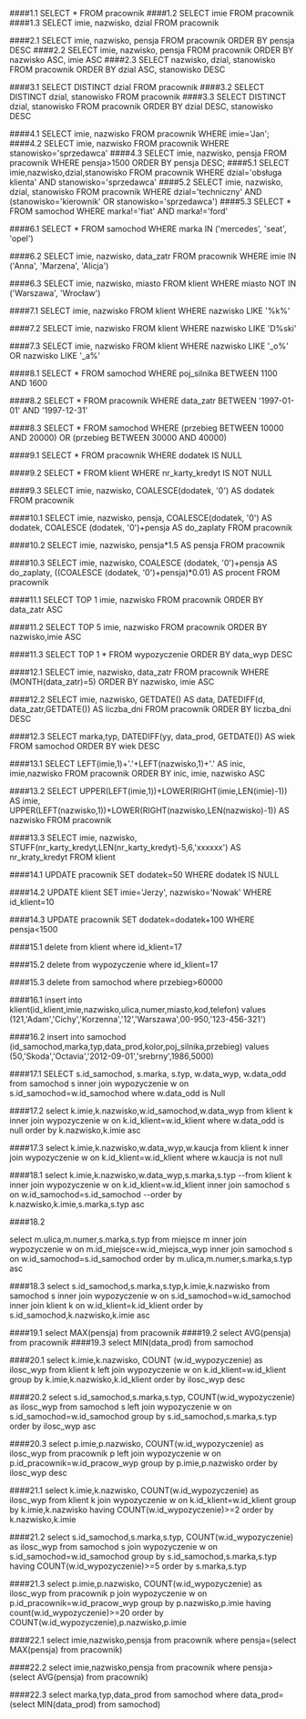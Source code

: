 ####1.1
SELECT * FROM pracownik
####1.2
SELECT imie FROM pracownik
####1.3
SELECT imie, nazwisko, dzial FROM pracownik

####2.1
SELECT imie, nazwisko, pensja FROM pracownik ORDER BY pensja DESC
####2.2
SELECT imie, nazwisko, pensja FROM pracownik ORDER BY nazwisko ASC, imie ASC
####2.3
SELECT nazwisko, dzial, stanowisko FROM pracownik ORDER BY dzial ASC, stanowisko DESC

####3.1
SELECT DISTINCT dzial FROM pracownik
####3.2
SELECT DISTINCT dzial, stanowisko FROM pracownik
####3.3
SELECT DISTINCT dzial, stanowisko FROM pracownik ORDER BY dzial DESC, stanowisko DESC

####4.1
SELECT imie, nazwisko
FROM pracownik
WHERE imie='Jan';
####4.2
SELECT imie, nazwisko
FROM pracownik
WHERE stanowisko='sprzedawca'
####4.3
SELECT imie, nazwisko, pensja
FROM pracownik
WHERE pensja>1500
ORDER BY pensja DESC;
####5.1
SELECT imie,nazwisko,dzial,stanowisko
FROM pracownik
WHERE dzial='obsługa klienta' AND stanowisko='sprzedawca'
####5.2
SELECT imie, nazwisko, dzial, stanowisko
FROM pracownik
WHERE dzial='techniczny' AND (stanowisko='kierownik' OR stanowisko='sprzedawca')
####5.3
SELECT *
FROM samochod
WHERE marka!='fiat' AND marka!='ford'

####6.1
SELECT *
FROM samochod
WHERE marka IN ('mercedes', 'seat', 'opel')

####6.2
SELECT imie, nazwisko, data_zatr
FROM pracownik
WHERE imie IN ('Anna', 'Marzena', 'Alicja')

####6.3
SELECT imie, nazwisko, miasto
FROM klient
WHERE miasto NOT IN ('Warszawa', 'Wrocław')

####7.1
SELECT imie, nazwisko
FROM klient
WHERE nazwisko LIKE '%k%'

####7.2
SELECT imie, nazwisko
FROM klient
WHERE nazwisko LIKE 'D%ski'

####7.3
SELECT imie, nazwisko
FROM klient
WHERE nazwisko LIKE '_o%' OR nazwisko LIKE '_a%'

####8.1
SELECT *
FROM samochod
WHERE poj_silnika BETWEEN 1100 AND 1600

####8.2
SELECT *
FROM pracownik
WHERE data_zatr BETWEEN '1997-01-01' AND '1997-12-31'

####8.3
SELECT *
FROM samochod
WHERE (przebieg BETWEEN 10000 AND 20000) OR (przebieg BETWEEN 30000 AND 40000)

####9.1
SELECT *
FROM pracownik
WHERE dodatek IS NULL

####9.2
SELECT *
FROM klient
WHERE nr_karty_kredyt IS NOT NULL

####9.3
SELECT imie, nazwisko, COALESCE(dodatek, '0') AS dodatek
FROM pracownik

####10.1
SELECT imie, nazwisko, pensja, COALESCE(dodatek, '0') AS dodatek, COALESCE (dodatek, '0')+pensja AS do_zaplaty
FROM pracownik

####10.2
SELECT imie, nazwisko, pensja*1.5 AS pensja
FROM pracownik

####10.3
SELECT imie, nazwisko, COALESCE (dodatek, '0')+pensja AS do_zaplaty, ((COALESCE (dodatek, '0')+pensja)*0.01) AS procent
FROM pracownik

####11.1
SELECT TOP 1 imie, nazwisko 
FROM pracownik
ORDER BY data_zatr ASC

####11.2
SELECT TOP 5 imie, nazwisko
FROM pracownik
ORDER BY nazwisko,imie ASC

####11.3
SELECT TOP 1 *
FROM wypozyczenie
ORDER BY data_wyp DESC

####12.1
SELECT imie, nazwisko, data_zatr
FROM pracownik
WHERE (MONTH(data_zatr)=5)
ORDER BY nazwisko, imie ASC 

####12.2
SELECT imie, nazwisko, GETDATE() AS data, DATEDIFF(d, data_zatr,GETDATE()) AS liczba_dni
FROM pracownik
ORDER BY liczba_dni DESC

####12.3
SELECT marka,typ, DATEDIFF(yy, data_prod, GETDATE()) AS wiek
FROM samochod
ORDER BY wiek DESC

####13.1
SELECT LEFT(imie,1)+'.'+LEFT(nazwisko,1)+'.' AS inic, imie,nazwisko
FROM pracownik
ORDER BY inic, imie, nazwisko ASC 

####13.2
SELECT UPPER(LEFT(imie,1))+LOWER(RIGHT(imie,LEN(imie)-1)) AS imie, UPPER(LEFT(nazwisko,1))+LOWER(RIGHT(nazwisko,LEN(nazwisko)-1)) AS nazwisko
FROM pracownik  

####13.3
SELECT imie, nazwisko, STUFF(nr_karty_kredyt,LEN(nr_karty_kredyt)-5,6,'xxxxxx') AS nr_kraty_kredyt
FROM klient  

####14.1
UPDATE pracownik
SET dodatek=50
WHERE dodatek IS NULL

####14.2
UPDATE klient
SET imie='Jerzy', nazwisko='Nowak'
WHERE id_klient=10

####14.3
UPDATE pracownik
SET dodatek=dodatek+100
WHERE pensja<1500

####15.1
delete from klient
where id_klient=17

####15.2
delete from wypozyczenie
where id_klient=17

####15.3
delete from samochod
where przebieg>60000


####16.1
insert into klient(id_klient,imie,nazwisko,ulica,numer,miasto,kod,telefon)
values (121,'Adam','Cichy','Korzenna','12','Warszawa',00-950,'123-456-321')

####16.2
insert into samochod (id_samochod,marka,typ,data_prod,kolor,poj_silnika,przebieg)
values (50,'Skoda','Octavia','2012-09-01','srebrny',1986,5000)

####17.1
SELECT s.id_samochod, s.marka, s.typ, w.data_wyp, w.data_odd
from samochod s inner join wypozyczenie w on s.id_samochod=w.id_samochod
where w.data_odd is Null

####17.2
select k.imie,k.nazwisko,w.id_samochod,w.data_wyp
from klient k inner join wypozyczenie w on k.id_klient=w.id_klient
where w.data_odd is null
order by k.nazwisko,k.imie asc

####17.3
select k.imie,k.nazwisko,w.data_wyp,w.kaucja
from klient k inner join wypozyczenie w on k.id_klient=w.id_klient
where w.kaucja is not null

####18.1
select k.imie,k.nazwisko,w.data_wyp,s.marka,s.typ
--from klient k inner join wypozyczenie w on k.id_klient=w.id_klient inner join samochod s on w.id_samochod=s.id_samochod
--order by k.nazwisko,k.imie,s.marka,s.typ asc

####18.2

select m.ulica,m.numer,s.marka,s.typ
from miejsce m inner join wypozyczenie w on m.id_miejsce=w.id_miejsca_wyp inner join samochod s on w.id_samochod=s.id_samochod
order by m.ulica,m.numer,s.marka,s.typ asc

####18.3
select s.id_samochod,s.marka,s.typ,k.imie,k.nazwisko
from samochod s inner join wypozyczenie w on s.id_samochod=w.id_samochod inner join klient k on w.id_klient=k.id_klient
order by s.id_samochod,k.nazwisko,k.imie asc

####19.1
select MAX(pensja) from pracownik 
####19.2
select AVG(pensja) from pracownik
####19.3
select MIN(data_prod) from samochod

####20.1
select k.imie,k.nazwisko, COUNT (w.id_wypozyczenie) as ilosc_wyp
from klient k left join wypozyczenie w on k.id_klient=w.id_klient
group by k.imie,k.nazwisko,k.id_klient
order by ilosc_wyp desc

####20.2
select s.id_samochod,s.marka,s.typ, COUNT(w.id_wypozyczenie) as ilosc_wyp
from samochod s left join wypozyczenie w on s.id_samochod=w.id_samochod
group by s.id_samochod,s.marka,s.typ
order by ilosc_wyp asc

####20.3
select p.imie,p.nazwisko, COUNT(w.id_wypozyczenie) as ilosc_wyp
from pracownik p left join wypozyczenie w  on p.id_pracownik=w.id_pracow_wyp
group by p.imie,p.nazwisko
order by ilosc_wyp desc

####21.1
select k.imie,k.nazwisko, COUNT(w.id_wypozyczenie) as ilosc_wyp
from klient k join wypozyczenie w on k.id_klient=w.id_klient
group by k.imie,k.nazwisko
having COUNT(w.id_wypozyczenie)>=2
order by k.nazwisko,k.imie

####21.2
select s.id_samochod,s.marka,s.typ, COUNT(w.id_wypozyczenie) as ilosc_wyp
from samochod s join wypozyczenie w on s.id_samochod=w.id_samochod
group by s.id_samochod,s.marka,s.typ
having COUNT(w.id_wypozyczenie)>=5
order by s.marka,s.typ

####21.3
select p.imie,p.nazwisko, COUNT(w.id_wypozyczenie) as ilosc_wyp
from pracownik p join wypozyczenie w on p.id_pracownik=w.id_pracow_wyp
group by p.nazwisko,p.imie
having count(w.id_wypozyczenie)>=20
order by COUNT(w.id_wypozyczenie),p.nazwisko,p.imie


####22.1
select imie,nazwisko,pensja
from pracownik
where pensja=(select MAX(pensja) from pracownik)

####22.2
select imie,nazwisko,pensja
from pracownik
where pensja>(select AVG(pensja) from pracownik)

####22.3
select marka,typ,data_prod from samochod
where data_prod=(select MIN(data_prod) from samochod)
